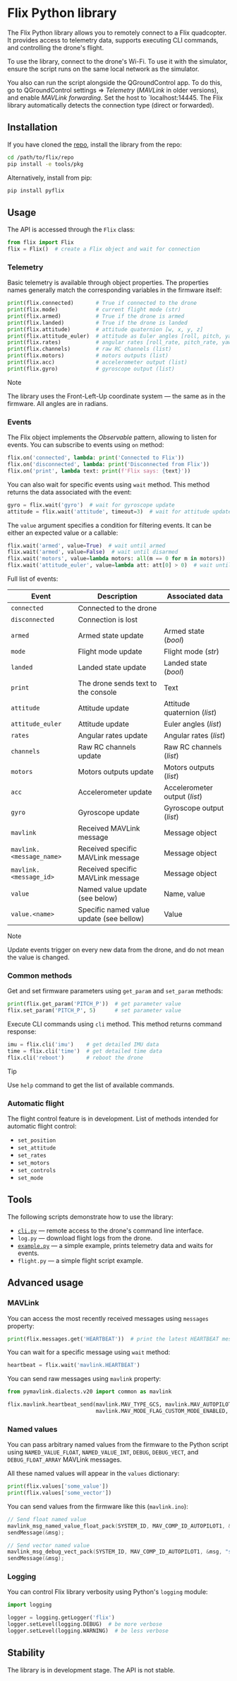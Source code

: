 # Flix Python library

The Flix Python library allows you to remotely connect to a Flix quadcopter. It provides access to telemetry data, supports executing CLI commands, and controlling the drone's flight.

To use the library, connect to the drone's Wi-Fi. To use it with the simulator, ensure the script runs on the same local network as the simulator.

You also can run the script alongside the QGroundControl app. To do this, go to QGroundControl settings ⇒ *Telemetry* (*MAVLink* in older versions), and enable *MAVLink forwarding*. Set the host to `localhost:14445. The Flix library automatically detects the connection type (direct or forwarded).

## Installation

If you have cloned the [repo](https://github.com/okalachev/flix), install the library from the repo:

```bash
cd /path/to/flix/repo
pip install -e tools/pkg
```

Alternatively, install from pip:

```bash
pip install pyflix
```

## Usage

The API is accessed through the `Flix` class:

```python
from flix import Flix
flix = Flix()  # create a Flix object and wait for connection
```

### Telemetry

Basic telemetry is available through object properties. The properties names generally match the corresponding variables in the firmware itself:

```python
print(flix.connected)       # True if connected to the drone
print(flix.mode)            # current flight mode (str)
print(flix.armed)           # True if the drone is armed
print(flix.landed)          # True if the drone is landed
print(flix.attitude)        # attitude quaternion [w, x, y, z]
print(flix.attitude_euler)  # attitude as Euler angles [roll, pitch, yaw]
print(flix.rates)           # angular rates [roll_rate, pitch_rate, yaw_rate]
print(flix.channels)        # raw RC channels (list)
print(flix.motors)          # motors outputs (list)
print(flix.acc)             # accelerometer output (list)
print(flix.gyro)            # gyroscope output (list)
```

> [!NOTE]
> The library uses the Front-Left-Up coordinate system — the same as in the firmware. All angles are in radians.

### Events

The Flix object implements the *Observable* pattern, allowing to listen for events. You can subscribe to events using `on` method:

```python
flix.on('connected', lambda: print('Connected to Flix'))
flix.on('disconnected', lambda: print('Disconnected from Flix'))
flix.on('print', lambda text: print(f'Flix says: {text}'))
```

You can also wait for specific events using `wait` method. This method returns the data associated with the event:

```python
gyro = flix.wait('gyro')  # wait for gyroscope update
attitude = flix.wait('attitude', timeout=3)  # wait for attitude update, raise TimeoutError after 3 seconds
```

The `value` argument specifies a condition for filtering events. It can be either an expected value or a callable:

```python
flix.wait('armed', value=True)  # wait until armed
flix.wait('armed', value=False)  # wait until disarmed
flix.wait('motors', value=lambda motors: all(m == 0 for m in motors))  # wait until all motors stop
flix.wait('attitude_euler', value=lambda att: att[0] > 0)  # wait until roll angle is positive
```

Full list of events:

|Event|Description|Associated data|
|-----|-----------|----------------|
|`connected`|Connected to the drone||
|`disconnected`|Connection is lost||
|`armed`|Armed state update|Armed state (*bool*)|
|`mode`|Flight mode update|Flight mode (*str*)|
|`landed`|Landed state update|Landed state (*bool*)|
|`print`|The drone sends text to the console|Text|
|`attitude`|Attitude update|Attitude quaternion (*list*)|
|`attitude_euler`|Attitude update|Euler angles (*list*)|
|`rates`|Angular rates update|Angular rates (*list*)|
|`channels`|Raw RC channels update|Raw RC channels (*list*)|
|`motors`|Motors outputs update|Motors outputs (*list*)|
|`acc`|Accelerometer update|Accelerometer output (*list*)|
|`gyro`|Gyroscope update|Gyroscope output (*list*)|
|`mavlink`|Received MAVLink message|Message object|
|`mavlink.<message_name>`|Received specific MAVLink message|Message object|
|`mavlink.<message_id>`|Received specific MAVLink message|Message object|
|`value`|Named value update (see below)|Name, value|
|`value.<name>`|Specific named value update (see bellow)|Value|

> [!NOTE]
> Update events trigger on every new data from the drone, and do not mean the value is changed.

### Common methods

Get and set firmware parameters using `get_param` and `set_param` methods:

```python
print(flix.get_param('PITCH_P'))  # get parameter value
flix.set_param('PITCH_P', 5)      # set parameter value
```

Execute CLI commands using `cli` method. This method returns command response:

```python
imu = flix.cli('imu')    # get detailed IMU data
time = flix.cli('time')  # get detailed time data
flix.cli('reboot')       # reboot the drone
```

> [!TIP]
> Use `help` command to get the list of available commands.

### Automatic flight

The flight control feature is in development. List of methods intended for automatic flight control:

* `set_position`
* `set_attitude`
* `set_rates`
* `set_motors`
* `set_controls`
* `set_mode`

## Tools

The following scripts demonstrate how to use the library:

* [`cli.py`](../cli.py) — remote access to the drone's command line interface.
* `log.py` — download flight logs from the drone.
* [`example.py`](../example.py) — a simple example, prints telemetry data and waits for events.
* `flight.py` — a simple flight script example.

## Advanced usage

### MAVLink

You can access the most recently received messages using `messages` property:

```python
print(flix.messages.get('HEARTBEAT'))  # print the latest HEARTBEAT message
```

You can wait for a specific message using `wait` method:

```python
heartbeat = flix.wait('mavlink.HEARTBEAT')
```

You can send raw messages using `mavlink` property:

```python
from pymavlink.dialects.v20 import common as mavlink

flix.mavlink.heartbeat_send(mavlink.MAV_TYPE_GCS, mavlink.MAV_AUTOPILOT_INVALID,
                            mavlink.MAV_MODE_FLAG_CUSTOM_MODE_ENABLED, 0, 0)
```

### Named values

You can pass arbitrary named values from the firmware to the Python script using `NAMED_VALUE_FLOAT`, `NAMED_VALUE_INT`, `DEBUG`, `DEBUG_VECT`, and `DEBUG_FLOAT_ARRAY` MAVLink messages.

All these named values will appear in the `values` dictionary:

```python
print(flix.values['some_value'])
print(flix.values['some_vector'])
```

You can send values from the firmware like this (`mavlink.ino`):

```cpp
// Send float named value
mavlink_msg_named_value_float_pack(SYSTEM_ID, MAV_COMP_ID_AUTOPILOT1, &msg, t, "some_value", loopRate);
sendMessage(&msg);

// Send vector named value
mavlink_msg_debug_vect_pack(SYSTEM_ID, MAV_COMP_ID_AUTOPILOT1, &msg, "some_vector", t, gyroBias.x, gyroBias.y, gyroBias.z);
sendMessage(&msg);
```

### Logging

You can control Flix library verbosity using Python's `logging` module:

```python
import logging

logger = logging.getLogger('flix')
logger.setLevel(logging.DEBUG)  # be more verbose
logger.setLevel(logging.WARNING)  # be less verbose
```

## Stability

The library is in development stage. The API is not stable.
